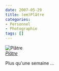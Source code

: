 ```yaml
---
date: 2007-05-29
title: (em)Plâtre
categories:
- Personnel
- Photographie
tags: []
---
```

<p>
<img src="https://farm1.static.flickr.com/191/519615576_b06608e680.jpg" alt="Plâtre" /><br /><i><a href="https://www.flickr.com/photos/alienlebarge/519615576/" title="photo sharing">Plâtre</a></i>
</p>
				
<p>
	Plus qu'une semaine ...
</p>
